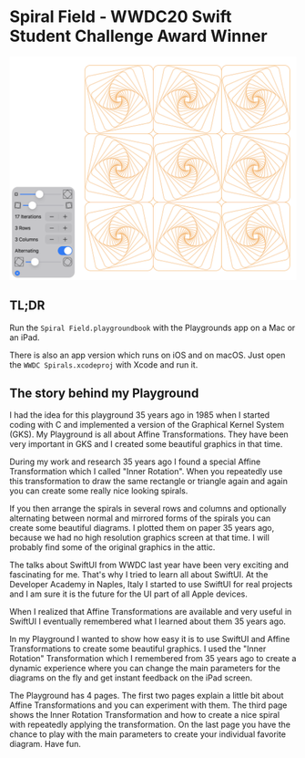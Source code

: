 # Spiral Field - WWDC20 Swift Student Challenge Award Winner

![Spiral Field Playground, Page 4](SpiralFieldScreenshot.png)

## TL;DR

Run the `Spiral Field.playgroundbook` with the Playgrounds app on a Mac or an iPad.

There is also an app version which runs on iOS and on macOS. Just open the `WWDC Spirals.xcodeproj` with Xcode and run it.

## The story behind my Playground

I had the idea for this playground 35 years ago in 1985 when I started coding with C and implemented a version of the Graphical Kernel System (GKS).
My Playground is all about Affine Transformations. They have been very important in GKS and I created some beautiful graphics in that time.

During my work and research 35 years ago I found a special Affine Transformation which I called "Inner Rotation". When you repeatedly use this transformation to draw the same rectangle or triangle again and again you can create some really nice looking spirals.

If you then arrange the spirals in several rows and columns and optionally alternating between normal and mirrored forms of the spirals you can create some beautiful diagrams. I plotted them on paper 35 years ago, because we had no high resolution graphics screen at that time. I will probably find some of the original graphics in the attic.

The talks about SwiftUI from WWDC last year have been very exciting and fascinating for me. That's why I tried to learn all about SwiftUI.
At the Developer Academy in Naples, Italy I started to use SwiftUI for real projects and I am sure it is the future for the UI part of all Apple devices. 

When I realized that Affine Transformations are available and very useful in SwiftUI I eventually remembered what I learned about them 35 years ago.

In my Playground I wanted to show how easy it is to use SwiftUI and Affine Transformations to create some beautiful graphics. 
I used the "Inner Rotation" Transformation which I remembered from 35 years ago to create a dynamic experience where you can change the main parameters for the diagrams on the fly and get instant feedback on the iPad screen.

The Playground has 4 pages.
The first two pages explain a little bit about Affine Transformations and you can experiment with them.
The third page shows the Inner Rotation Transformation and how to create a nice spiral with repeatedly applying the transformation.
On the last page you have the chance to play with the main parameters to create your individual favorite diagram.
Have fun.

